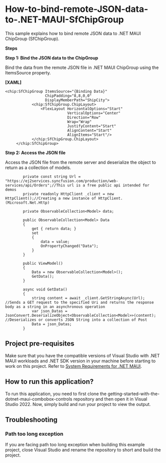 # How-to-bind-remote-JSON-data-to-.NET-MAUI-SfChipGroup
This sample explains how to bind remote JSON data to .NET MAUI ChipGroup (SfChipGroup).

**Steps**

**Step 1: Bind the JSON data to the ChipGroup**

Bind the data from the remote JSON file in .NET MAUI ChipGroup using the ItemsSource property.

**[XAML]**
```
<chip:SfChipGroup ItemsSource="{Binding Data}"
                  ChipPadding="8,8,0,0"
                  DisplayMemberPath="ShipCity">
            <chip:SfChipGroup.ChipLayout>
                <FlexLayout HorizontalOptions="Start"
                            VerticalOptions="Center"
                            Direction="Row"
                            Wrap="Wrap"
                            JustifyContent="Start"
                            AlignContent="Start"
                            AlignItems="Start"/>
            </chip:SfChipGroup.ChipLayout>
     </chip:SfChipGroup>
```
     
**Step 2: Access the JSON file**

Access the JSON file from the remote server and deserialize the object to return as a collection of models.
```
        private const string Url = "https://ej2services.syncfusion.com/production/web-services/api/Orders";//This url is a free public api intended for demos
        private readonly HttpClient _client = new HttpClient();//Creating a new instance of HttpClient. (Microsoft.Net.Http)

        private ObservableCollection<Model> data;
        
        public ObservableCollection<Model> Data
        {
            get { return data; }
            set
            {
                data = value;
                OnPropertyChanged("Data");
            }
        }
        
        public ViewModel()
        {
            Data = new ObservableCollection<Model>();
            GetData();
        }
        
        async void GetData()
        {
            string content = await _client.GetStringAsync(Url); //Sends a GET request to the specified Uri and returns the response body as a string in an asynchronous operation
            var json_Datas = JsonConvert.DeserializeObject<ObservableCollection<Model>>(content); //Deserializes or converts JSON String into a collection of Post
            Data = json_Datas;
        }
```
## Project pre-requisites

Make sure that you have the compatible versions of Visual Studio with .NET MAUI workloads and .NET SDK version in your machine before starting to work on this project. Refer to [System Requirements for .NET MAUI](https://help.syncfusion.com/maui/system-requirements).

## How to run this application?

To run this application, you need to first clone the getting-started-with-the-dotnet-maui-combobox-controls repository and then open it in Visual Studio 2022. Now, simply build and run your project to view the output.

## <a name="troubleshooting"></a>Troubleshooting ##
### Path too long exception
If you are facing path too long exception when building this example project, close Visual Studio and rename the repository to short and build the project.